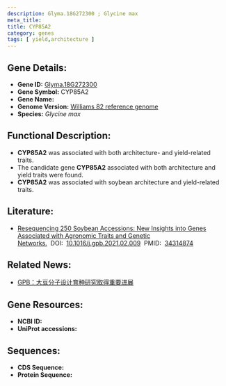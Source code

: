 ```yaml
---
description: Glyma.18G272300 ; Glycine max
meta_title:
title: CYP85A2
category: genes
tags: [ yield,architecture ]
---
```


## Gene Details:
- **Gene ID:**	[Glyma.18G272300](https://www.maizegdb.org/gene_center/gene/Glyma.18G272300)
- **Gene Symbol:** CYP85A2
- **Gene Name:** 
- **Genome Version:** [Williams 82 reference genome]()
- **Species:** *Glycine max*

## Functional Description:
   - **CYP85A2** was associated with both architecture- and yield-related traits.
   - The candidate gene **CYP85A2** associated with both architecture and yield traits were found.
   - **CYP85A2** was associated with soybean architecture and yield-related traits.

## Literature:
   - [Resequencing 250 Soybean Accessions: New Insights into Genes Associated with Agronomic Traits and Genetic Networks.]( https://www.sciencedirect.com/science/article/pii/S1672022921001601?via%3Dihub)&nbsp;&nbsp;DOI:&nbsp;&nbsp;[10.1016/j.gpb.2021.02.009](https://www.sciencedirect.com/science/article/pii/S1672022921001601?via%3Dihub)&nbsp;&nbsp;PMID:&nbsp;&nbsp;[34314874](https://pubmed.ncbi.nlm.nih.gov/34314874/)

## Related News:
   - [GPB：大豆分子设计育种研究取得重要进展](https://mp.weixin.qq.com/s?__biz=MzIyOTY2NDYyNQ==&mid=2247521097&idx=2&sn=afcc796120d56f6feb3c23286917ddc0&chksm=e8bde157dfca684144d40effb4ab5a505db2f8cd1124909aa53b4064c675f18f7a95ad627bc1&scene=27#wechat_redirect)

## Gene Resources:
- **NCBI ID:** [](https://www.ncbi.nlm.nih.gov/gene/?term=)
- **UniProt accessions:** [](https://www.uniprot.org/uniprotkb//entry)

## Sequences:
- **CDS Sequence:**
- **Protein Sequence:**

